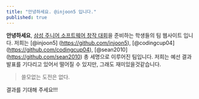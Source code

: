 ```yaml
---
title: "안녕하세요. @injoon5 입니다."
published: true
---
```


**안녕하세요**, [삼성 주니어 소프트웨어 창작 대회](https://juniorsoftwarecup.com)을 준비하는 학생들의 팀 웹사이트 입니다.
저희는 [@injoon5] (https://github.com/injoon5), [@codingcup04] (https://github.com/codingcup04), [@sean2010] (https://github.com/sean2010) 총 세명으로 이루어진 팀입니다.
저희는 예선 결과 발표를 기다리고 있어서 떨어질 수 있지만, 그래도 재미있을것같습니다.

> 쓸모없는 도전은 없다.

결과를 기대해 주세요!!!

